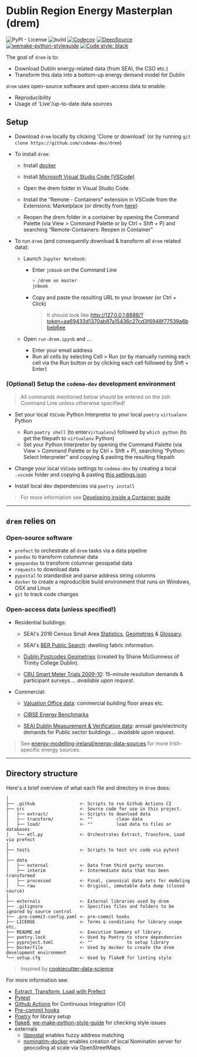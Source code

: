 # Dublin Region Energy Masterplan (drem)

![PyPI - License](https://img.shields.io/pypi/l/drem)
![build](https://github.com/codema-dev/drem/workflows/build/badge.svg)
[![Codecov](https://codecov.io/gh/codema-dev/drem/branch/master/graph/badge.svg)](https://codecov.io/gh/codema-dev/drem)
[![DeepSource](https://deepsource.io/gh/codema-dev/drem.svg/?label=active+issues&show_trend=true)](https://deepsource.io/gh/codema-dev/drem/?ref=repository-badge)
[![wemake-python-styleguide](https://img.shields.io/badge/style-wemake-000000.svg)](https://github.com/wemake-services/wemake-python-styleguide)
[![Code style: black](https://img.shields.io/badge/code%20style-black-000000.svg)](https://github.com/psf/black)


The goal of `drem` is to:

- Download Dublin energy-related data (from SEAI, the CSO etc.)
- Transform this data into a bottom-up energy demand model for Dublin

`drem` uses open-source software and open-access data to enable:
- Reproducibility
- Usage of 'Live'/up-to-date data sources


## Setup

- Download `drem` locally by clicking 'Clone or download' (or by running `git clone https://github.com/codema-dev/drem`)

- To install `drem`:

    - Install [docker](https://docs.docker.com/docker-for-windows/install/)

    - Install [Microsoft Visual Studio Code (VSCode)](https://code.visualstudio.com/)

    - Open the drem folder in Visual Studio Code

    - Install the “Remote - Containers” extension in VSCode from the Extensions: Marketplace (or directly from [here](https://marketplace.visualstudio.com/items?itemName=ms-vscode-remote.remote-containers))

    - Reopen the drem folder in a container by opening the Command Palette (via View > Command Palette or by Ctrl + Shft + P) and searching “Remote-Containers: Reopen in Container”

- To run `drem` (and consequently download & transform all `drem` related data):
    - Launch `Jupyter Notebook`:
        - Enter `jnbook` on the Command Line
            ```bash
            > /drem on master
            jnbook
            ```
        - Copy and paste the resulting URL to your browser (or Ctrl + Click)

            > It should look like http://127.0.0.1:8888/?token=aa69433d1370ab87a15436c27cd3f6948f77539a6bbeb6ee

    - Open `run-drem.ipynb` and ...
        - Enter your email address
        - Run all cells by selecting Cell > Run (or by manually running each cell via the Run button or by clicking each cell followed by Shft + Enter)


### (Optional) Setup the `codema-dev` development environment

> All commands mentioned below should be entered on the zsh Command Line unless otherwise specified!

- Set your local `VSCode` Python Interpretor to your local `poetry` `virtualenv` Python
    - Run `poetry shell` (to enter`virtualenv`) followed by `which python` (to get the filepath to `virtualenv` Python)
    - Set your Python Interpretor by opening the Command Palette (via View > Command Palette or by Ctrl + Shft + P), searching “Python: Select Interpreter” and copying & pasting the resulting filepath 

- Change your local `VSCode` settings to `codema-dev` by creating a local `.vscode` folder and copying & pasting [this settings.json](https://github.com/codema-dev/codema-dev-dotfiles/tree/master/.vscode)

- Install local dev dependencies via `poetry install`

> For more information see [Developing inside a Container guide](https://code.visualstudio.com/docs/remote/containers)


---

## `drem` relies on

### Open-source software

- `prefect` to orchestrate all `drem` tasks via a data pipeline
- `pandas` to transform columnar data
- `geopandas` to transform columnar geospatial data
- `requests` to download data
- `pypostal` to standardise and parse address string columns
- `docker` to create a reproducible build environment that runs on Windows, OSX and Linux
- `git` to track code changes


### Open-access data (unless specified!)

- Residential buildings:

    - SEAI's 2016 Census Small Area [Statistics](https://www.cso.ie/en/media/csoie/census/census2016/census2016boundaryfiles/SAPS2016_SA2017.csv), [Geometries](https://data.gov.ie/dataset/small-areas-ungeneralised-osi-national-statistical-boundaries-2015) & [Glossary](https://www.cso.ie/en/media/csoie/census/census2016/census2016boundaryfiles/SAPS_2016_Glossary.xlsx).

    - SEAI's [BER Public Search](https://ndber.seai.ie/BERResearchTool/Register/Register.aspx): dwelling fabric information.

    - [Dublin Postcodes Geometries](https://github.com/rdmolony/dublin-postcode-shapefiles) (created by Shane McGuinness of Trinity College Dublin).

    - [CRU Smart Meter Trials 2009-10](https://www.ucd.ie/issda/data/commissionforenergyregulationcer/): 15-minute resolution demands & participant surveys _... available upon request_.

- Commercial:

    - [Valuation Office data](https://www.valoff.ie/en/open-data/api/): commercial building floor areas etc.

    - [CIBSE Energy Benchmarks](https://www.cibse.org/Knowledge/knowledge-items/detail?id=a0q20000008I7evAAC)

    - [SEAI Dublin Measurement & Verification data](https://www.seai.ie/): annual gas/electricity demands for Public sector buildings _... available upon request_.

> See [energy-modelling-ireland/energy-data-sources](https://github.com/energy-modelling-ireland/energy-data-sources) for more Irish-specific energy sources.


---


## Directory structure

Here's a brief overview of what each file and directory in `drem` does:
```
│
├── .github                 <- Scripts to run Github Actions CI
├── src                     <- Source code for use in this project.
│   ├── extract/            <- Scripts to download data
│   ├── transform/          <- ""         clean data
│   ├── load/               <- ""         load data to files or databases
│   └── etl.py              <- Orchestrates Extract, Transform, Load via prefect
│
├── tests                   <- Scripts to test src code via pytest
│
├── data
│   ├── external            <- Data from third party sources
│   ├── interim             <- Intermediate data that has been transformed
│   ├── processed           <- Final, canonical data sets for modeling
│   └── raw                 <- Original, immutable data dump (closed source)
│
├── externals               <- External libraries used by drem
├── .gitignore              <- Specifies files and folders to be ignored by source control
├── .pre-commit-config.yaml <- pre-commit hooks
├── LICENSE                 <- Terms & conditions for library usage etc.
├── README.md               <- Executive Summary of library
├── poetry.lock             <- Used by Poetry to store dependencies
├── pyproject.toml          <- ""             to setup library
├── Dockerfile              <- Used by docker to create the drem development environment
└── setup.cfg               <- Used by flake8 for linting style
```

> Inspired by [cookiecutter-data-science](https://github.com/drivendata/cookiecutter-data-science)

For more information see:
- [Extract, Transform, Load with Prefect](https://docs.prefect.io/core/tutorial/02-etl-flow.html)
- [Pytest](https://docs.pytest.org/en/latest/)
- [Github Actions](https://github.com/actions/setup-python) for Continuous Integration (CI)
- [Pre-commit hooks](https://pre-commit.com/)
- [Poetry](https://python-poetry.org/) for library setup
- [flake8](https://flake8.pycqa.org/en/latest/), [we-make-python-style-guide](https://wemake-python-stylegui.de/en/latest/pages/usage/violations/index.html) for checking style issues
- externals
    - [libpostal](https://github.com/openvenues/libpostal) enables fuzzy address matching
    - [nominatim-docker](https://github.com/mediagis/nominatim-docker) enables creation of local Nominatim server for geocoding at scale via OpenStreetMaps
